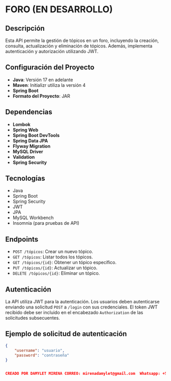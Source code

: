 # FORO   (EN DESARROLLO)

## Descripción
Esta API permite la gestión de tópicos en un foro, incluyendo la creación, consulta, actualización y eliminación de tópicos. 
Además, implementa autenticación y autorización utilizando JWT.

## Configuración del Proyecto
- **Java**: Versión 17 en adelante
- **Maven**: Initializr utiliza la versión 4
- **Spring Boot**
- **Formato del Proyecto**: JAR

## Dependencias
- **Lombok**
- **Spring Web**
- **Spring Boot DevTools**
- **Spring Data JPA**
- **Flyway Migration**
- **MySQL Driver**
- **Validation**
- **Spring Security**

## Tecnologías
- Java
- Spring Boot
- Spring Security
- JWT
- JPA
- MySQL Workbench
- Insomnia (para pruebas de API)

## Endpoints
- `POST /tópicos`: Crear un nuevo tópico.
- `GET /tópicos`: Listar todos los tópicos.
- `GET /tópicos/{id}`: Obtener un tópico específico.
- `PUT /tópicos/{id}`: Actualizar un tópico.
- `DELETE /tópicos/{id}`: Eliminar un tópico.

## Autenticación
La API utiliza JWT para la autenticación. Los usuarios deben autenticarse enviando una solicitud `POST` a `/login` con sus credenciales. 
El token JWT recibido debe ser incluido en el encabezado `Authorization` de las solicitudes subsecuentes.

## Ejemplo de solicitud de autenticación
```json
{
    "username": "usuario",
    "password": "contraseña"
}


CREADO POR DAMYLET MIRENA CORREO: mirenadamylet@gmail.com  Whatsapp: +56988621333
